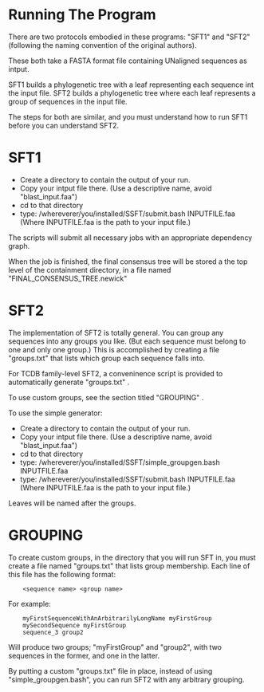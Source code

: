 Running The Program
===================

There are two protocols embodied in these programs: "SFT1" and "SFT2" (following the naming convention of the original authors).

These both take a FASTA format file containing UNaligned sequences as intput.

SFT1 builds a phylogenetic tree with a leaf representing each sequence int the input file.
SFT2 builds a phylogenetic tree where each leaf represents a group of sequences in the input file.

The steps for both are similar, and you must understand how to run SFT1 before you can understand SFT2.


SFT1
====

- Create a directory to contain the output of your run.
- Copy your intput file there. (Use a descriptive name, avoid "blast_input.faa")
- cd to that directory
- type: /whereverer/you/installed/SSFT/submit.bash INPUTFILE.faa
	(Where INPUTFILE.faa is the path to your input file.)

The scripts will submit all necessary jobs with an appropriate dependency graph.

When the job is finished, the final consensus tree will be stored a the top level of the containment directory,
in a file named "FINAL_CONSENSUS_TREE.newick"

SFT2
====

The implementation of SFT2 is totally general. You can group any sequences into any groups you like. (But each sequence must belong to one and only one group.)
This is accomplished by creating a file "groups.txt" that lists which group each sequence falls into.

For TCDB family-level SFT2, a conveninence script is provided to automatically generate "groups.txt" .

To use custom groups, see the section titled "GROUPING" .

To use the simple generator:

- Create a directory to contain the output of your run. 
- Copy your intput file there. (Use a descriptive name, avoid "blast_input.faa")
- cd to that directory
- type: /whereverer/you/installed/SSFT/simple_groupgen.bash INPUTFILE.faa
- type: /whereverer/you/installed/SSFT/submit.bash INPUTFILE.faa
        (Where INPUTFILE.faa is the path to your input file.)


Leaves will be named after the groups.

GROUPING
========

To create custom groups, in the directory that you will run SFT in, you must create a file named "groups.txt" that lists group membership.
Each line of this file has the following format:

		<sequence name> <group name>

For example:

		myFirstSequenceWithAnArbitrarilyLongName myFirstGroup
		mySecondSequence myFirstGroup
		sequence_3 group2


Will produce two groups; "myFirstGroup" and "group2", with two sequences in the former, and one in the latter.

By putting a custom "groups.txt" file in place, instead of using "simple_groupgen.bash", you can run SFT2 with any arbitrary grouping.
